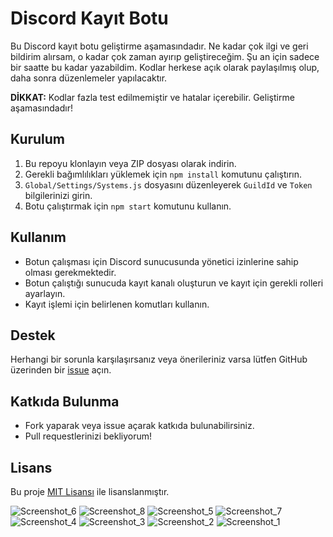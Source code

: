 # Discord Kayıt Botu

Bu Discord kayıt botu geliştirme aşamasındadır. Ne kadar çok ilgi ve geri bildirim alırsam, o kadar çok zaman ayırıp geliştireceğim. Şu an için sadece bir saatte bu kadar yazabildim. Kodlar herkese açık olarak paylaşılmış olup, daha sonra düzenlemeler yapılacaktır.

**DİKKAT:** Kodlar fazla test edilmemiştir ve hatalar içerebilir. Geliştirme aşamasındadır!

## Kurulum

1. Bu repoyu klonlayın veya ZIP dosyası olarak indirin.
2. Gerekli bağımlılıkları yüklemek için `npm install` komutunu çalıştırın.
3. `Global/Settings/Systems.js` dosyasını düzenleyerek `GuildId` ve `Token` bilgilerinizi girin.
4. Botu çalıştırmak için `npm start` komutunu kullanın.

## Kullanım

- Botun çalışması için Discord sunucusunda yönetici izinlerine sahip olması gerekmektedir.
- Botun çalıştığı sunucuda kayıt kanalı oluşturun ve kayıt için gerekli rolleri ayarlayın.
- Kayıt işlemi için belirlenen komutları kullanın.

## Destek

Herhangi bir sorunla karşılaşırsanız veya önerileriniz varsa lütfen GitHub üzerinden bir [issue](link) açın.

## Katkıda Bulunma

- Fork yaparak veya issue açarak katkıda bulunabilirsiniz.
- Pull requestlerinizi bekliyorum!

## Lisans

Bu proje [MIT Lisansı](link) ile lisanslanmıştır.



![Screenshot_6](https://github.com/mysteriouss3/Discord-Register-Bot/assets/142053394/edac214f-b855-4a9c-9829-7dea32b944d9)
![Screenshot_8](https://github.com/mysteriouss3/Discord-Register-Bot/assets/142053394/c2cdb660-a2d4-4007-a2d9-8fdc2f0f87ad)
![Screenshot_5](https://github.com/mysteriouss3/Discord-Register-Bot/assets/142053394/60b44319-8e14-4c77-a78a-99c22a2e2162)
![Screenshot_7](https://github.com/mysteriouss3/Discord-Register-Bot/assets/142053394/3ab6d1a1-f6e0-4033-9597-c496a95fed25)
![Screenshot_4](https://github.com/mysteriouss3/Discord-Register-Bot/assets/142053394/585aff72-9d0a-4334-b5f9-39259b4677d2)
![Screenshot_3](https://github.com/mysteriouss3/Discord-Register-Bot/assets/142053394/99e212ea-d5cc-4da7-93ac-2e44eb4d383e)
![Screenshot_2](https://github.com/mysteriouss3/Discord-Register-Bot/assets/142053394/06b5b0d7-9648-4d87-81ff-0ee2411fbf3d)
![Screenshot_1](https://github.com/mysteriouss3/Discord-Register-Bot/assets/142053394/8018ddfb-c420-42c4-ba23-e0a14d63c89d)

